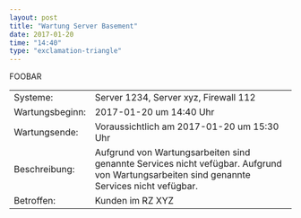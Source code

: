 ```yaml
---
layout: post
title: "Wartung Server Basement"
date: 2017-01-20
time: "14:40"
type: "exclamation-triangle"
---
```


<div class="boxtime"> FOOBAR </div>


|                      |                                                                      |
|----------------------|----------------------------------------------------------------------|
| Systeme:             | Server 1234, Server xyz, Firewall 112                                |
| Wartungsbeginn:      | 2017-01-20 um 14:40 Uhr                                              | 
| Wartungsende:        | Voraussichtlich am 2017-01-20 um 15:30 Uhr                           | 
| Beschreibung:        | Aufgrund von Wartungsarbeiten sind genannte Services nicht vefügbar. Aufgrund von Wartungsarbeiten sind genannte Services nicht vefügbar.  |
| Betroffen:           | Kunden im RZ XYZ                                                     |


